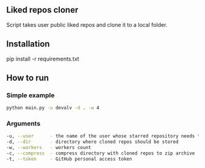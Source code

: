 Liked repos cloner
---

Script takes user public liked repos and clone it to a local folder.

## Installation
pip install -r requirements.txt

## How to run

### Simple example
```bash
python main.py -u devalv -d . -w 4
```

### Arguments
```bash
-u, --user      - the name of the user whose starred repository needs to be cloned
-d, --dir       - directory where cloned repos should be stored
-w, --workers   - workers count
-c, --compress  - compress directory with cloned repos to zip archive
-t, --token     - GitHub personal access token
```
